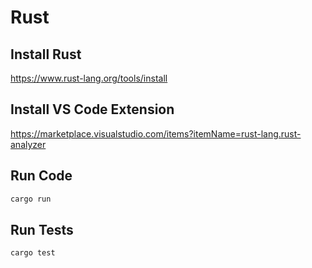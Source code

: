 # Rust

## Install Rust
https://www.rust-lang.org/tools/install

## Install VS Code Extension
https://marketplace.visualstudio.com/items?itemName=rust-lang.rust-analyzer

## Run Code
```bash
cargo run
```

## Run Tests
```bash
cargo test
```

